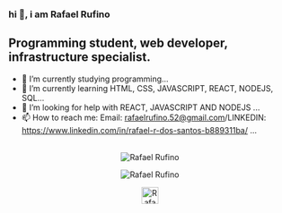 ### hi 👋, i am Rafael Rufino

## Programming student, web developer, infrastructure specialist.

- 🔭 I’m currently studying programming...
- 🌱 I’m currently learning HTML, CSS, JAVASCRIPT, REACT, NODEJS, SQL...
- 🤔 I’m looking for help with REACT, JAVASCRIPT AND NODEJS ...
- 📫 How to reach me: Email: rafaelrufino.52@gmail.com/LINKEDIN: https://www.linkedin.com/in/rafael-r-dos-santos-b889311ba/ ...
<br></br>


<p align="center"><img src="https://github-readme-stats.vercel.app/api/top-langs?username=Rafael-Rufino&show_icons=true&locale=en&layout=compact&theme=highcontrast" alt="Rafael Rufino"/></p>

<p align="center"><img src="https://github-readme-stats.vercel.app/api?username=Rafael-Rufino&show_icons=true&theme=highcontrast" alt="Rafael Rufino"/></p>

<p align="center">
<a href="https://www.linkedin.com/in/rafael-r-dos-santos-b889311ba/" target="blank"><img align="center" src="https://cdn.jsdelivr.net/npm/simple-icons@3.0.1/icons/linkedin.svg" alt="Rafael Rufino" height="30" width="30" /></a>
</p>
